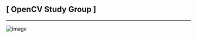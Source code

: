 ## [ OpenCV Study Group ]
---
![image](https://user-images.githubusercontent.com/29038531/80950193-5db5ee80-8e30-11ea-99e5-be1be7883d28.png)
